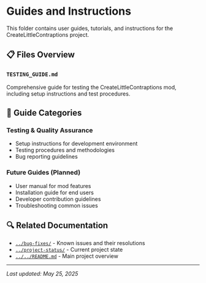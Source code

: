 # Guides and Instructions

This folder contains user guides, tutorials, and instructions for the CreateLittleContraptions project.

## 📋 Files Overview

### `TESTING_GUIDE.md`
Comprehensive guide for testing the CreateLittleContraptions mod, including setup instructions and test procedures.

## 📖 Guide Categories

### Testing & Quality Assurance
- Setup instructions for development environment
- Testing procedures and methodologies
- Bug reporting guidelines

### Future Guides (Planned)
- User manual for mod features
- Installation guide for end users
- Developer contribution guidelines
- Troubleshooting common issues

## 🔍 Related Documentation
- [`../bug-fixes/`](../bug-fixes/) - Known issues and their resolutions
- [`../project-status/`](../project-status/) - Current project state
- [`../../README.md`](../../README.md) - Main project overview

---
*Last updated: May 25, 2025*
